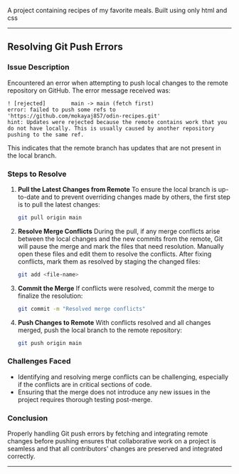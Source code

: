 A project containing recipes of my favorite meals. Built using only html and css




---

## Resolving Git Push Errors

### Issue Description
Encountered an error when attempting to push local changes to the remote repository on GitHub. The error message received was:

```
! [rejected]        main -> main (fetch first)
error: failed to push some refs to 'https://github.com/mokayaj857/odin-recipes.git'
hint: Updates were rejected because the remote contains work that you do not have locally. This is usually caused by another repository pushing to the same ref.
```

This indicates that the remote branch has updates that are not present in the local branch.

### Steps to Resolve

1. **Pull the Latest Changes from Remote**
   To ensure the local branch is up-to-date and to prevent overriding changes made by others, the first step is to pull the latest changes:
   ```bash
   git pull origin main
   ```

2. **Resolve Merge Conflicts**
   During the pull, if any merge conflicts arise between the local changes and the new commits from the remote, Git will pause the merge and mark the files that need resolution. Manually open these files and edit them to resolve the conflicts. After fixing conflicts, mark them as resolved by staging the changed files:
   ```bash
   git add <file-name>
   ```

3. **Commit the Merge**
   If conflicts were resolved, commit the merge to finalize the resolution:
   ```bash
   git commit -m "Resolved merge conflicts"
   ```

4. **Push Changes to Remote**
   With conflicts resolved and all changes merged, push the local branch to the remote repository:
   ```bash
   git push origin main
   ```

### Challenges Faced
- Identifying and resolving merge conflicts can be challenging, especially if the conflicts are in critical sections of code.
- Ensuring that the merge does not introduce any new issues in the project requires thorough testing post-merge.

### Conclusion
Properly handling Git push errors by fetching and integrating remote changes before pushing ensures that collaborative work on a project is seamless and that all contributors' changes are preserved and integrated correctly.

---





